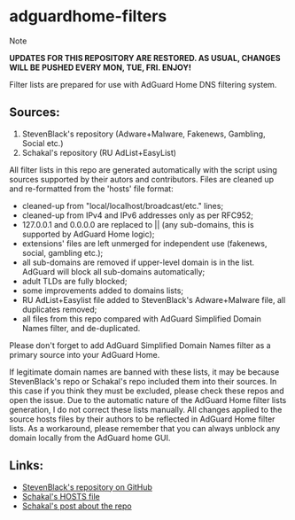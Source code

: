 # adguardhome-filters

> [!NOTE]
> **UPDATES FOR THIS REPOSITORY ARE RESTORED. AS USUAL, CHANGES WILL BE PUSHED EVERY MON, TUE, FRI. ENJOY!**

Filter lists are prepared for use with AdGuard Home DNS filtering system.

## Sources:

   1.  StevenBlack's repository (Adware+Malware, Fakenews, Gambling, Social etc.)
   2.  Schakal's repository (RU AdList+EasyList)

All filter lists in this repo are generated automatically with the script using sources supported by their autors and contributors.
Files are cleaned up and re-formatted from the 'hosts' file format:
   *  cleaned-up from "local/localhost/broadcast/etc." lines;
   *  cleaned-up from IPv4 and IPv6 addresses only as per RFC952;
   *  127.0.0.1 and 0.0.0.0 are replaced to || (any sub-domains, this is supported by AdGuard Home logic);
   *  extensions' files are left unmerged for independent use (fakenews, social, gambling etc.);
   *  all sub-domains are removed if upper-level domain is in the list. AdGuard will block all sub-domains automatically;
   *  adult TLDs are fully blocked;
   *  some improvements added to domains lists;
   *  RU AdList+Easylist file added to StevenBlack's Adware+Malware file, all duplicates removed;
   *  all files from this repo compared with AdGuard Simplified Domain Names filter, and de-duplicated.

Please don't forget to add AdGuard Simplified Domain Names filter as a primary source into your AdGuard Home.

If legitimate domain names are banned with these lists, it may be because StevenBlack's repo or Schakal's repo included them into their sources. In this case if you think they must be excluded, please check these repos and open the issue. Due to the automatic nature of the AdGuard Home filter lists generation, I do not correct these lists manually. All changes applied to the source hosts files by their authors to be reflected in AdGuard Home filter lists. 
As a workaround, please remember that you can always unblock any domain locally from the AdGuard home GUI.

## Links:

* [StevenBlack's repository on GitHub](https://github.com/StevenBlack "StevenBlack's repository on GitHub")
* [Schakal's HOSTS file](https://schakal.ru/hosts/alive_hosts.txt "Schakal's HOSTS file")
* [Schakal's post about the repo](https://4pda.to/forum/index.php?showtopic=275091&st=7980#entry89665467)
